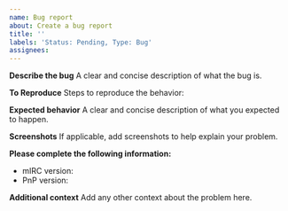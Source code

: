 ```yaml
---
name: Bug report
about: Create a bug report
title: ''
labels: 'Status: Pending, Type: Bug'
assignees:
---
```


**Describe the bug**
A clear and concise description of what the bug is.

**To Reproduce**
Steps to reproduce the behavior:

**Expected behavior**
A clear and concise description of what you expected to happen.

**Screenshots**
If applicable, add screenshots to help explain your problem.

**Please complete the following information:**
 - mIRC version:
 - PnP version:

**Additional context**
Add any other context about the problem here.

